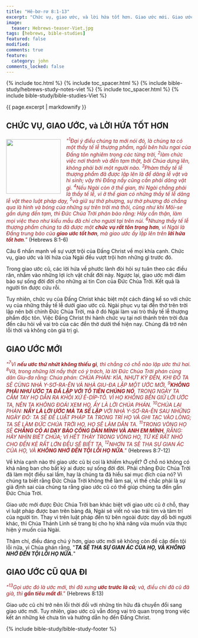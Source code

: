 ```yaml
---
title: "Hê-bơ-rơ 8:1-13"
excerpt: "Chức vụ, giao ước, và lời hứa tốt hơn. Giao ước mới. Giao ước cũ qua đi."
image:
  teaser: Hebrews-teaser-Viet.jpg
tags: [hebrews, bible-studies]
featured: false
modified:
comments: true
feature:
  category: john
comments_locked: false
---
```


{% include toc.html %}
{% include toc_spacer.html %}
{% include bible-study/hebrews-study-notes-viet %}
{% include toc_spacer.html %}
{% include bible-study/bible-studies-Viet %}

{{ page.excerpt | markdownify }}

## CHỨC VỤ, GIAO ƯỚC, và LỜI HỨA TỐT HƠN
<div>
<p>
<img alt src="{{ site.url }}/assets/images/Hebrews-teaser-Viet.jpg" style="border: 0px none; margin: 7px 15px 0px 0px; max-width: 100%; height: 148px; padding: 0px; float: left;">
    <span style="color: rgb(159, 29, 33);"><i>"<sup>1</sup>Ðại ý điều chúng ta mới nói đó, là chúng ta có một thầy tế lễ thượng phẩm, ngồi bên hữu ngai của Ðấng tôn nghiêm trong các từng trời,  <sup>2</sup>làm chức việc nơi thánh và đền tạm thật, bởi Chúa dựng lên, không phải bởi một người nào.  <sup>3</sup>Phàm thầy tế lễ thượng phẩm đã được lập lên là để dâng lễ vật và hi sinh; vậy thì Ðấng nầy cũng cần phải dâng vật gì.  <sup>4</sup>Nếu Ngài còn ở thế gian, thì Ngài chẳng phải là thầy tế lễ, vì ở thế gian có những thầy tế lễ dâng lễ vật theo luật pháp dạy,  <sup>5</sup>và giữ sự thờ phượng, sự thờ phượng đó chẳng qua là hình và bóng của những sự trên trời mà thôi, cũng như khi Môi-se gần dựng đền tạm, thì Ðức Chúa Trời phán bảo rằng: Hãy cẩn thận, làm mọi việc theo như kiểu mẫu đã chỉ cho ngươi tại trên núi.  <sup>6</sup>Nhưng thầy tế lễ thượng phẩm chúng ta đã được một <strong>chức vụ rất tôn trọng hơn</strong>, vì Ngài là Ðấng trung bảo của <strong>giao ước tốt hơn</strong>, mà giao ước ấy lập lên trên <strong>lời hứa tốt hơn</strong>."</i></span> (Hebrews 8:1-6)</p></div>

Câu 6 nhấn mạnh về sự vượt trội của Đấng Christ về mọi khía cạnh. Chức vụ, giao ước và lời hứa của Ngài đều vượt trội hơn những gì trước đó.

Trong giao ước cũ, các lời hứa về phước lành đòi hỏi sự tuân theo các điều răn, nhắm vào những lợi ích vật chất đời này. Ngược lại, giao ước mới đảm bảo sự sống đời đời cho những ai tin Con của Đức Chúa Trời. Kết quả là người tin được cứu rỗi.

Tuy nhiên, chức vụ của Đấng Christ khác biệt một cách đáng kể so với chức vụ của những thầy tế lễ dưới giao ước cũ. Ngài phục vụ tại đền thờ trên trời lập nên bởi chính Đức Chúa Trời, mà ở đó Ngài làm vai trò thầy tế lễ thượng phẩm độc tôn. Việc Đấng Christ thi hành chức vụ tại nơi thánh trên trời đưa đến câu hỏi về vai trò của các đền thờ dưới thế hiện nay. Chúng đã trở nên lỗi thời và không còn giá trị gì.

## GIAO ƯỚC MỚI

<span style="color: rgb(159, 29, 33);">
<i>"<sup>7</sup>Vì <strong>nếu ước thứ nhứt không thiếu gì</strong>, thì chẳng có chỗ nào lập ước thứ hai.  <sup>8</sup>Vả, trong những lời nầy thật có ý trách, là lời Ðức Chúa Trời phán cùng dân Giu-đa rằng: Chúa phán: CHÚA PHÁN: KÌA, NHỰT KỲ ĐẾN, KHI ĐÓ TA SẼ CÙNG NHÀ Y-SƠ-RA-ÊN VÀ NHÀ GIU-ĐA LẬP MỘT ƯỚC MỚI,  <SUP>9</SUP><strong>KHÔNG PHẢI NHƯ ƯỚC TA ĐÃ LẬP VỚI TỔ TIÊN CHÚNG NÓ</strong>, TRONG NGÀY TA CẦM TAY HỌ DẪN RA KHỎI XỨ Ê-DÍP-TÔ. VÌ HỌ KHÔNG BỀN GIỮ LỜI ƯỚC TA, NÊN TA KHÔNG ĐOÁI XEM HỌ, ẤY LÀ LỜI CHÚA PHÁN.  <SUP>10</SUP>CHÚA LẠI PHÁN: <strong>NẦY LÀ LỜI ƯỚC MÀ TA SẼ LẬP</strong> VỚI NHÀ Y-SƠ-RA-ÊN SAU NHỮNG NGÀY ĐÓ: TA SẼ ĐỂ LUẬT PHÁP TA TRONG TRÍ HỌ VÀ GHI TẠC VÀO LÒNG; TA SẼ LÀM ÐỨC CHÚA TRỜI HỌ, HỌ SẼ LÀM DÂN TA.  <SUP>11</SUP>TRONG VÒNG HỌ SẼ <strong>CHẲNG CÓ AI DẠY BẢO CÔNG DÂN MÌNH VÀ ANH EM MÌNH</strong>, RẰNG: HÃY NHÌN BIẾT CHÚA; VÌ HẾT THẢY TRONG VÒNG HỌ, TỪ KẺ RẤT NHỎ CHO ĐẾN KẺ RẤT LỚN ĐỀU SẼ BIẾT TA,  <SUP>12</SUP>NHƠN TA SẼ THA SỰ GIAN ÁC CỦA HỌ, VÀ <strong>KHÔNG NHỚ ĐẾN TỘI LỖI HỌ NỮA</strong>."</i></span> (Hebrews 8:7-12)

Về khía cạnh nào thì giao ước cũ bị coi là khiếm khuyết? Ở chỗ nó không có khả năng ban cho bất kỳ ai được sự sống đời đời. Phải chăng Đức Chúa Trời đã làm một điều sai lầm, hay là chúng ta đã hiểu sai mục đích của nó? Vì chúng ta biết rằng Đức Chúa Trời không thể làm sai, vì thế chắc phải là sự giả định sai của chúng ta rằng giao ước cũ có thể giúp chúng ta đến gần Đức Chúa Trời.

Giao ước mới được Đức Chúa Trời ban khác biệt với giao ước cũ ở chỗ, thay vì luật pháp được ban trên bảng đá, Ngài sẽ viết nó vào trái tim và tâm trí của người tin. Thay vì trên luật pháp đến từ bên ngoài được dạy dỗ bởi người khác, thì Chúa Thánh Linh sẽ trang bị cho họ khả năng vừa muốn vừa thực hiện ý muốn của Ngài.

Thậm chí, điều đáng chú ý hơn, giao ước mới sẽ không còn đề cập đến tội lỗi nữa, vì Chúa phán rằng, "***TA SẼ THA SỰ GIAN ÁC CỦA HỌ, VÀ KHÔNG NHỚ ĐẾN TỘI LỖI HỌ NỮA.***"

## GIAO ƯỚC CŨ QUA ĐI

<span style="color: rgb(159, 29, 33);">
<i>"<sup>13</sup>Gọi ước đó là ước mới, thì đã xưng <strong>ước trước là cũ</strong>; vả, điều chi đã cũ đã già, thì <strong>gần tiêu mất đi</strong>."</i></span> (Hebrews 8:13)

Giao uớc cũ chỉ trở nên lỗi thời đối với những tín hữu đã chuyển đổi sang giao ước mới. Tuy nhiên, giao ước cũ vẫn đóng vai trò quan trọng trong việc kết án những kẻ chưa tin và hướng dẫn họ đến Đấng Christ.

{% include bible-study/bible-study-footer %}
